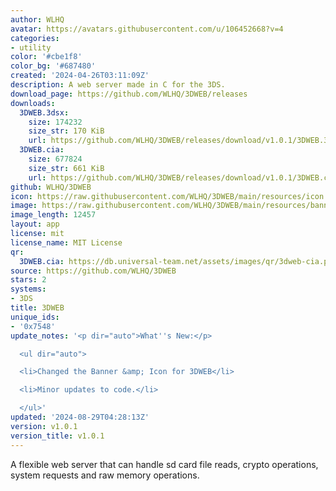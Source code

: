 ```yaml
---
author: WLHQ
avatar: https://avatars.githubusercontent.com/u/106452668?v=4
categories:
- utility
color: '#cbe1f8'
color_bg: '#687480'
created: '2024-04-26T03:11:09Z'
description: A web server made in C for the 3DS.
download_page: https://github.com/WLHQ/3DWEB/releases
downloads:
  3DWEB.3dsx:
    size: 174232
    size_str: 170 KiB
    url: https://github.com/WLHQ/3DWEB/releases/download/v1.0.1/3DWEB.3dsx
  3DWEB.cia:
    size: 677824
    size_str: 661 KiB
    url: https://github.com/WLHQ/3DWEB/releases/download/v1.0.1/3DWEB.cia
github: WLHQ/3DWEB
icon: https://raw.githubusercontent.com/WLHQ/3DWEB/main/resources/icon.png
image: https://raw.githubusercontent.com/WLHQ/3DWEB/main/resources/banner.png
image_length: 12457
layout: app
license: mit
license_name: MIT License
qr:
  3DWEB.cia: https://db.universal-team.net/assets/images/qr/3dweb-cia.png
source: https://github.com/WLHQ/3DWEB
stars: 2
systems:
- 3DS
title: 3DWEB
unique_ids:
- '0x7548'
update_notes: '<p dir="auto">What''s New:</p>

  <ul dir="auto">

  <li>Changed the Banner &amp; Icon for 3DWEB</li>

  <li>Minor updates to code.</li>

  </ul>'
updated: '2024-08-29T04:28:13Z'
version: v1.0.1
version_title: v1.0.1
---
```

A flexible web server that can handle sd card file reads, crypto operations, system requests and raw memory operations.